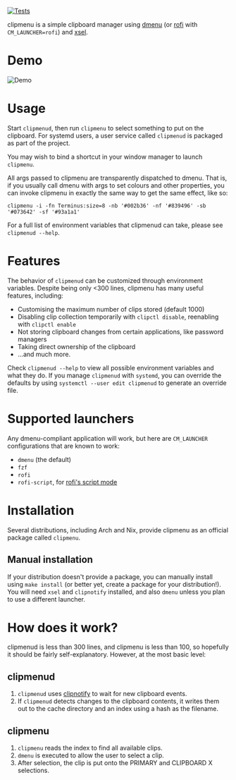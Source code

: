 [![Tests](https://img.shields.io/travis/cdown/clipmenu/develop.svg)](https://travis-ci.org/cdown/clipmenu)

clipmenu is a simple clipboard manager using [dmenu][] (or [rofi][] with
`CM_LAUNCHER=rofi`) and [xsel][].

# Demo

![Demo](https://cloud.githubusercontent.com/assets/660663/24079784/6f76da94-0c88-11e7-8251-40b1f02ebf3c.gif)

# Usage

Start `clipmenud`, then run `clipmenu` to select something to put on the
clipboard. For systemd users, a user service called `clipmenud` is packaged as
part of the project.

You may wish to bind a shortcut in your window manager to launch `clipmenu`.

All args passed to clipmenu are transparently dispatched to dmenu. That is, if
you usually call dmenu with args to set colours and other properties, you can
invoke clipmenu in exactly the same way to get the same effect, like so:

    clipmenu -i -fn Terminus:size=8 -nb '#002b36' -nf '#839496' -sb '#073642' -sf '#93a1a1'

For a full list of environment variables that clipmenud can take, please see
`clipmenud --help`.

# Features

The behavior of `clipmenud` can be customized through environment variables.
Despite being only <300 lines, clipmenu has many useful features, including:

* Customising the maximum number of clips stored (default 1000)
* Disabling clip collection temporarily with `clipctl disable`, reenabling with
  `clipctl enable`
* Not storing clipboard changes from certain applications, like password
  managers
* Taking direct ownership of the clipboard
* ...and much more.

Check `clipmenud --help` to view all possible environment variables and what
they do. If you manage `clipmenud` with `systemd`, you can override the
defaults by using `systemctl --user edit clipmenud` to generate an override
file.

# Supported launchers

Any dmenu-compliant application will work, but here are `CM_LAUNCHER`
configurations that are known to work:

- `dmenu` (the default)
- `fzf`
- `rofi`
- `rofi-script`, for [rofi's script
  mode](https://github.com/davatorium/rofi-scripts/tree/master/mode-scripts)

# Installation

Several distributions, including Arch and Nix, provide clipmenu as an official
package called `clipmenu`.

## Manual installation

If your distribution doesn't provide a package, you can manually install using
`make install` (or better yet, create a package for your distribution!). You
will need `xsel` and `clipnotify` installed, and also `dmenu` unless you plan
to use a different launcher.

# How does it work?

clipmenud is less than 300 lines, and clipmenu is less than 100, so hopefully
it should be fairly self-explanatory. However, at the most basic level:

## clipmenud

1. `clipmenud` uses [clipnotify](https://github.com/cdown/clipnotify) to wait
   for new clipboard events.
2. If `clipmenud` detects changes to the clipboard contents, it writes them out
   to the cache directory and an index using a hash as the filename.

## clipmenu

1. `clipmenu` reads the index to find all available clips.
2. `dmenu` is executed to allow the user to select a clip.
3. After selection, the clip is put onto the PRIMARY and CLIPBOARD X
   selections.

[dmenu]: http://tools.suckless.org/dmenu/
[rofi]: https://github.com/DaveDavenport/Rofi
[xsel]: http://www.vergenet.net/~conrad/software/xsel/
